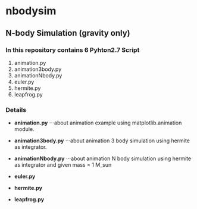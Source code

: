 # nbodysim
## N-body Simulation (gravity only) 

### In this repository contains 6 Pyhton2.7 Script
1. animation.py
2. animation3body.py
3. animationNbody.py
4. euler.py
5. hermite.py
6. leapfrog.py

### Details

*  **animation.py**
⋅⋅⋅about animation example using matplotlib.animation module.

*  **animation3body.py**
⋅⋅⋅about animation 3 body simulation using hermite as integrator. 

*  **animationNbody.py**
⋅⋅⋅about animation N body simulation using hermite as integrator and given mass = 1 M_sun

*  **euler.py**

*  **hermite.py**

*  **leapfrog.py**
